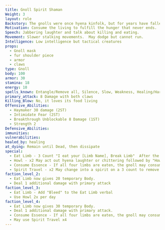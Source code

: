 ```yaml
---
title: Gnoll Spirit Shaman
Weight: 3
layout: role
Backstory: The gnolls were once hyena kinfolk, but for years have fallen into madness and darkness.  The madness calls for the gnolls to consume any and all living creatures, sometimes even your own kind
Motivation: Consume the living to fulfill the hunger that never ends.
Speech: Jabbering laughter and talk about killing and eating.
Movement: Slower stalking movements.  May dodge but cannot run.
Intelligence: Low intelligence but tactical creatures
props:
  - Gnoll mask
  - fur shoulder piece
  - armor
  - claws
type: Gnoll
body: 100
armor: 30
stamina: 18
energy: 10
spells_known: Entangle/Remove all, Silence, Slow, Weakness, Healing/Harming Touch
primary_attack: 8 Damage with both claws
Killing_Blow: No, it loves its food living
Offensive_Abilities: 
  - Haymaker 30 damage (2ST)
  - Intimidate Fear (2ST)
  - Breakthrough Unblockable 8 Damage (1ST)
  - Strength 2
Defensive_Abilities: 
immunities:
vulnerabilities: 
healed_by: healing
at_dying: Remain until Dead, then dissipate
special: 
  - Eat Limb - 3 Count "I eat your [Limb Name], Break Limb"  After the count heal 10 Body. May not use this skill again for 30 seconds.
  - Howl - x2 May act out hyena laughter or chittering followed by "Howl Fear" and throw 1 spell ammo
  - Consume Essence - If all four limbs are eaten, the gnoll may consume one essence from the body followed by a killing blow.  This may only be done to a character once. "I eat your essence 1,2,3"  This allows the Gnoll Glutton to become a Gnoll Spirit Shaman.
  - Spirit Travel - x2 May change into a spirit on a 3 count to remove all conditions and gain the Spirit condition. May consume essence on a 3 count from other spirits.
faction_level_2:
  - Eat Limb now gives 20 temporary Body.
  - Deal 1 additional damage with primary attack
faction_level_3: 
  - Eat Limb - Add "Bleed" to the Eat Limb verbal
  - Use Howl 2x per day
faction_level_4:
  - Eat Limb now gives 30 temporary Body. 
  - Deal 1 additional damage with primary attack. 
  - Consume Essence - If all four limbs are eaten, the gnoll may consume two essence from the body followed by a killing blow.  This may only be done to a character once. "I eat your essence 1,2,3"  This allows the Gnoll Glutton to become a Gnoll Spirit Shaman.
  - May use Spirit Travel x4
---
```


